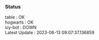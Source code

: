 ### Status


table : OK  
hogwarts : OK  
icy-bot : DOWN  
Latest Update : 2023-06-13 09:07:37.136859
